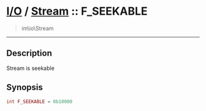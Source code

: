 # [I/O](io.md) / [Stream](io-Stream.md) :: F_SEEKABLE
 > im\io\Stream
____

## Description
Stream is seekable

## Synopsis
```php
int F_SEEKABLE = 0b10000
```
